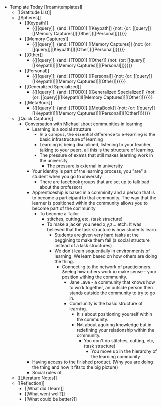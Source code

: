 - Template Today [[roam/templates]]
    - [[Gratitude List]] 
    - [[Spheres]] 
        - [[Keypath]]
            - {{[[query]]: {and: [[TODO]] [[Keypath]] {not: {or: [[query]][[Memory Captures]][[Other]][[Personal]]}}}}}
        - [[Memory Captures]]
            - {{[[query]]: {and: [[TODO]] [[Memory Captures]] {not: {or: [[query]][[Keypath]][[Other]][[Personal]]}}}}}
        - [[Other]]
            - {{[[query]]: {and: [[TODO]] [[Other]] {not: {or: [[query]][[Keypath]][[Memory Captures]][[Personal]]}}}}}
        - [[Personal]]
            - {{[[query]]: {and: [[TODO]] [[Personal]] {not: {or: [[query]][[Keypath]][[Memory Captures]][[Other]]}}}}}
        - [[Generalized Specialized]]
            - {{[[query]]: {and: [[TODO]] [[Generalized Specialized]] {not: {or: [[query]][[Keypath]][[Memory Captures]][[Other]]}}}}}
        - [[MetaBook]]
            - {{[[query]]: {and: [[TODO]] [[MetaBook]] {not: {or: [[query]][[Keypath]][[Memory Captures]][[Personal]][[Other]]}}}}}
    - [[Quick Capture]]
        - Conversation with Michael about communities in learning
            - Learning is a social structure
                - In a campus, the essential difference to e-learning is the basic infrastructure of learning
                - Learning is being disciplined, listening to your teacher, talking to your peers, all this is the structure of learning.
                - The pressure of exams that still makes learning work in the university
                    - The pressure is external in university
            - Your identity is part of the learning process, you "are" a student when you go to university
                - There are facebook groups that are set up to talk bad about the professors
            - Apprenticeship is based in a comminity and a person that is to become a participant to that community. The way that the learner is positioned within the community allows you to become part of the community
                - To become a Tailor
                    - stitches, cutting, etc, (task structure)
                    - To make a jacket you need x,y,z... etch. It was believed that the task structure is how students learn.
                        - Students are given very hard tasks at the beggining to make them fail (a social structure instead of a task structures)
                        - We don't learn sequentially in environments of learning. We learn based on how others are doing the thing.
                            - Connecting to the network of practicioners. Seeing how others work to make sense - your position withing the community.
                                - Jane Lave - a community that knows how to work together, an outside person then stands outside the community to try to go in.
                                - Community is the basic structure of learning.
                                    - It is about positioning yourself within the community.
                                    - Not about aquiring knowledge but in redefining your relationship within the community.
                                        - You don't do stitches, cutting, etc, (task structure)
                                            - You move up in the hierarchy of  the learning community
            - Having access to the finished product. (Why you are doing the thing  and how it fits to the big picture)
            - Social rules of 
    - [[Literature Notes]]
    - [[Reflection]]
        - [[What did I learn]]
        - [[What went well?]]
        - [[What could be better?]]
